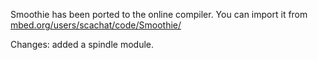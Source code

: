
Smoothie has been ported to the online compiler. You can import it from [mbed.org/users/scachat/code/Smoothie/](http://mbed.org/users/scachat/code/Smoothie/)

Changes: added a spindle module.
